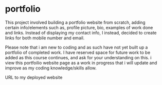 # portfolio

This project involved building a portfolio website from scratch, adding
certain info/elements such as, profile picture, bio, examples of work done and links.
Instead of displaying my contact info, I instead, decided to create links for both mobile number and email.

Please note that i am new to coding and as such have not yet built up a portfolio of completed work. I have reserved space
for future work to be added as this course continues, and ask for your understanding on this. i view this portfoilio website page as a work in progress
that i will update and improve as my coding knowledge/skills allow.

URL to my deployed website
